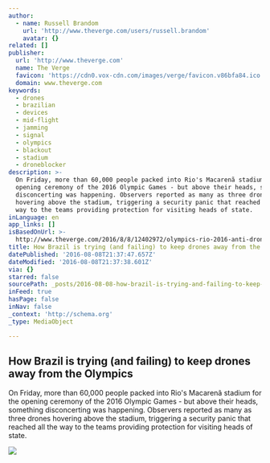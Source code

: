 ```yaml
---
author:
  - name: Russell Brandom
    url: 'http://www.theverge.com/users/russell.brandom'
    avatar: {}
related: []
publisher:
  url: 'http://www.theverge.com'
  name: The Verge
  favicon: 'https://cdn0.vox-cdn.com/images/verge/favicon.v86bfa84.ico'
  domain: www.theverge.com
keywords:
  - drones
  - brazilian
  - devices
  - mid-flight
  - jamming
  - signal
  - olympics
  - blackout
  - stadium
  - droneblocker
description: >-
  On Friday, more than 60,000 people packed into Rio's Macarenã stadium for the
  opening ceremony of the 2016 Olympic Games - but above their heads, something
  disconcerting was happening. Observers reported as many as three drones
  hovering above the stadium, triggering a security panic that reached all the
  way to the teams providing protection for visiting heads of state.
inLanguage: en
app_links: []
isBasedOnUrl: >-
  http://www.theverge.com/2016/8/8/12402972/olympics-rio-2016-anti-drone-jamming-public-safety
title: How Brazil is trying (and failing) to keep drones away from the Olympics
datePublished: '2016-08-08T21:37:47.657Z'
dateModified: '2016-08-08T21:37:38.601Z'
via: {}
starred: false
sourcePath: _posts/2016-08-08-how-brazil-is-trying-and-failing-to-keep-drones-away-from.md
inFeed: true
hasPage: false
inNav: false
_context: 'http://schema.org'
_type: MediaObject

---
```

<article style=""><h1>How Brazil is trying (and failing) to keep drones away from the Olympics</h1><p>On Friday, more than 60,000 people packed into Rio's Macarenã stadium for the opening ceremony of the 2016 Olympic Games - but above their heads, something disconcerting was happening. Observers reported as many as three drones hovering above the stadium, triggering a security panic that reached all the way to the teams providing protection for visiting heads of state.</p><img src="https://cdn1.vox-cdn.com/thumbor/ZZ1xhguld-09iEvWkKBjA2l81eM=/0x362:5472x3440/1600x900/cdn0.vox-cdn.com/uploads/chorus_image/image/50320925/586326242.0.jpg" /></article>